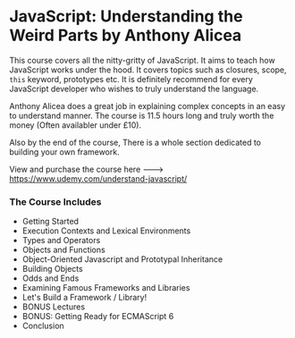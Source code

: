 # JavaScript: Understanding the Weird Parts by Anthony Alicea
This course covers all the nitty-gritty of JavaScript. It aims to teach how JavaScript works under the hood. 
It covers topics such as closures, scope, `this` keyword, prototypes etc. It is definitely recommend for every 
JavaScript developer who wishes to truly understand the language.

Anthony Alicea does a great job in explaining complex concepts in an easy to understand manner. The course is 11.5 hours long 
and truly worth the money (Often availabler under £10). 

Also by the end of the course, There is a whole section dedicated to building your own framework. 

View and purchase the course here ---> https://www.udemy.com/understand-javascript/

### The Course Includes
* Getting Started
* Execution Contexts and Lexical Environments
* Types and Operators
* Objects and Functions
* Object-Oriented Javascript and Prototypal Inheritance
* Building Objects
* Odds and Ends
* Examining Famous Frameworks and Libraries
* Let's Build a Framework / Library!
* BONUS Lectures
* BONUS: Getting Ready for ECMAScript 6
* Conclusion
